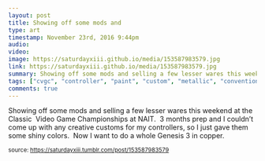 ```yaml
---
layout: post
title: Showing off some mods and 
type: art
timestamp: November 23rd, 2016 9:44pm
audio: 
video: 
image: https://saturdayxiii.github.io/media/153587983579.jpg
link: https://saturdayxiii.github.io/media/153587983579.jpg
summary: Showing off some mods and selling a few lesser wares this weekend at the Classic Video Game Championships at NAIT. 3 months prep and I co...
tags: ["cvgc", "controller", "paint", "custom", "metallic", "convention", "edmonton", "alberta", "nait", "retro", "championships", "classic", "sega", "ninetendo", "nes", "snes", "gens"]
comments: true
---
```


Showing off some mods and selling a few lesser wares this weekend at the Classic  Video Game Championships at NAIT.  3 months prep and I couldn’t come up with any creative customs for my controllers, so I just gave them some shiny colors.  Now I want to do a whole Genesis 3 in copper.
 
  
<small>source: https://saturdayxiii.tumblr.com/post/153587983579</small>